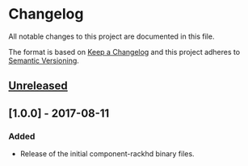 # Changelog
All notable changes to this project are documented in this file.
 
The format is based on [Keep a Changelog](http://keepachangelog.com/)
and this project adheres to [Semantic Versioning](http://semver.org/).
 
## [Unreleased]

## [1.0.0] - 2017-08-11
### Added
 - Release of the initial component-rackhd binary files. 
 
[Unreleased]: https://github.com/dellemc-symphony/component-rackhd/compare/1.0.0...HEAD
